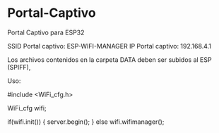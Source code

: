 # Portal-Captivo
Portal Captivo para ESP32

SSID Portal captivo: ESP-WIFI-MANAGER
IP   Portal captivo: 192.168.4.1   

Los archivos contenidos en la carpeta DATA deben ser subidos al ESP (SPIFF),

Uso:

#include <WiFi_cfg.h>

WiFi_cfg wifi;

if(wifi.init()) 
{
  server.begin();
}
  else 
   wifi.wifimanager();
